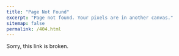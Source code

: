 ```yaml
---
title: "Page Not Found"
excerpt: "Page not found. Your pixels are in another canvas."
sitemap: false
permalink: /404.html
---
```


Sorry, this link is broken.